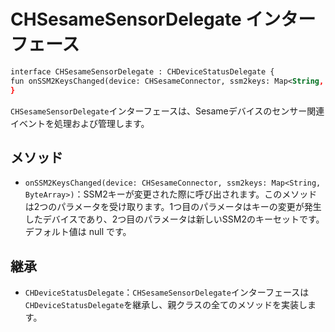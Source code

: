 
# CHSesameSensorDelegate インターフェース
```svg
interface CHSesameSensorDelegate : CHDeviceStatusDelegate {
fun onSSM2KeysChanged(device: CHSesameConnector, ssm2keys: Map<String, ByteArray>) {}
}

```
`CHSesameSensorDelegate`インターフェースは、Sesameデバイスのセンサー関連イベントを処理および管理します。

## メソッド

- `onSSM2KeysChanged(device: CHSesameConnector, ssm2keys: Map<String, ByteArray>)`：SSM2キーが変更された際に呼び出されます。このメソッドは2つのパラメータを受け取ります。1つ目のパラメータはキーの変更が発生したデバイスであり、2つ目のパラメータは新しいSSM2のキーセットです。デフォルト値は null です。

## 継承

- `CHDeviceStatusDelegate`：`CHSesameSensorDelegate`インターフェースは`CHDeviceStatusDelegate`を継承し、親クラスの全てのメソッドを実装します。
